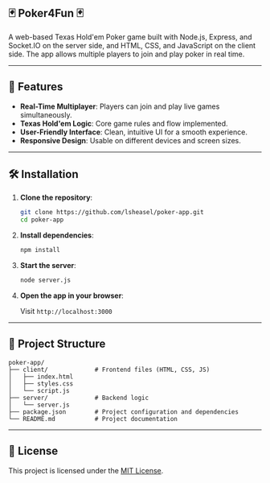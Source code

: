 ## 🃏 Poker4Fun 🃏

A web-based Texas Hold'em Poker game built with Node.js, Express, and Socket.IO on the server side, and HTML, CSS, and JavaScript on the client side. The app allows multiple players to join and play poker in real time.

---

## 🚀 Features

- **Real-Time Multiplayer**: Players can join and play live games simultaneously.
- **Texas Hold'em Logic**: Core game rules and flow implemented.
- **User-Friendly Interface**: Clean, intuitive UI for a smooth experience.
- **Responsive Design**: Usable on different devices and screen sizes.

---

## 🛠️ Installation

1. **Clone the repository**:

   ```bash
   git clone https://github.com/lsheasel/poker-app.git
   cd poker-app
   ```

2. **Install dependencies**:

   ```bash
   npm install
   ```

3. **Start the server**:

   ```bash
   node server.js
   ```

4. **Open the app in your browser**:

   Visit `http://localhost:3000`

---

## 📁 Project Structure

```
poker-app/
├── client/             # Frontend files (HTML, CSS, JS)
│   ├── index.html
│   ├── styles.css
│   └── script.js
├── server/             # Backend logic
│   └── server.js
├── package.json        # Project configuration and dependencies
└── README.md           # Project documentation
```


---

## 📄 License

This project is licensed under the [MIT License](LICENSE).
